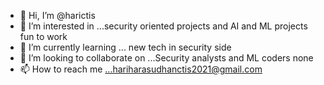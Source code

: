 - 👋 Hi, I’m @harictis
- 👀 I’m interested in ...security oriented projects and AI and ML projects
fun to work
- 🌱 I’m currently learning ...
new tech in security side
- 💞️ I’m looking to collaborate on ...Security analysts and ML coders
none 
- 📫 How to reach me ...hariharasudhanctis2021@gmail.com

<!---
harictis/harictis is a ✨ special ✨ repository because its `README.md` (this file) appears on your GitHub profile.
You can click the Preview link to take a look at your changes.
--->
